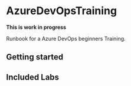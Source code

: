 # AzureDevOpsTraining

**This is work in progress**

Runbook for a Azure DevOps beginners Training.

## Getting started

## Included Labs
